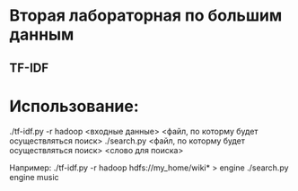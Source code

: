 # Вторая лабораторная по большим данным

## TF-IDF

# Использование:

./tf-idf.py -r hadoop <входные данные> <файл, по которму будет осуществляться поиск>
./search.py <файл, по которму будет осуществляться поиск> <слово для поиска>

Например:
./tf-idf.py -r hadoop hdfs://my_home/wiki* > engine
./search.py engine music
